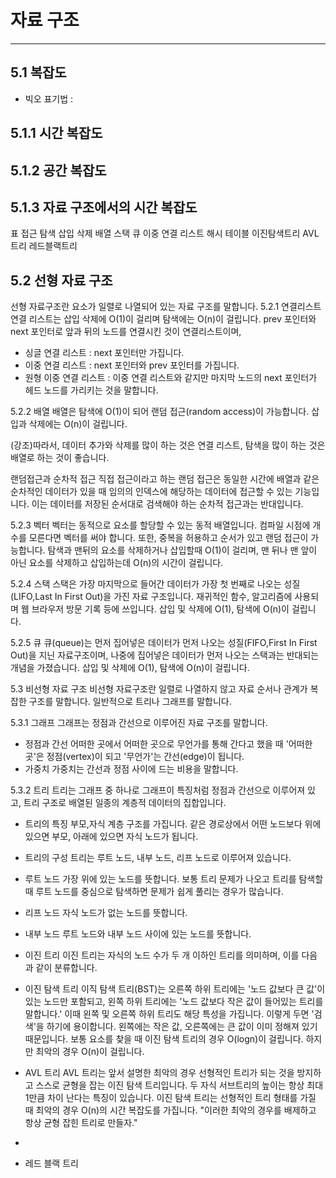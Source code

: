 # 자료 구조

---- 
## 5.1 복잡도
- 빅오 표기법 : 
## 5.1.1 시간 복잡도

## 5.1.2 공간 복잡도
## 5.1.3 자료 구조에서의 시간 복잡도
표 접근 탐색 삽입 삭제
배열
스택
큐
이중 연결 리스트
해시 테이블
이진탐색트리
AVL 트리
레드블랙트리
## 5.2 선형 자료 구조
선형 자료구조란 요소가 일렬로 나열되어 있는 자료 구조를 말합니다.
5.2.1 연결리스트
연결 리스트는
삽입 삭제에 O(1)이 걸리며 탐색에는 O(n)이 걸립니다.
prev 포인터와 next 포인터로 앞과 뒤의 노드를 연결시킨 것이 연결리스트이며,
- 싱글 연결 리스트 : next 포인터만 가집니다.
- 이중 연결 리스트 : next 포인터와 prev 포인터를 가집니다.
- 원형 이중 연결 리스트 : 이중 연결 리스트와 같지만 마지막 노드의 next 포인터가 헤드 노드를 가리키는 것을 말합니다.

 5.2.2 배열
배열은
탐색에 O(1)이 되어 랜덤 접근(random access)이 가능합니다. 삽입과 삭제에는 O(n)이 걸립니다.

(강조)따라서, 데이터 추가와 삭제를 많이 하는 것은 연결 리스트, 탐색을 많이 하는 것은 배열로 하는 것이 좋습니다.

랜덤접근과 순차적 접근
직접 접근이라고 하는 랜덤 접근은 동일한 시간에 배열과 같은 순차적인 데이터가 있을 때 임의의 인덱스에 해당하는 데이터에 접근할 수 있는 기능입니다.
이는 데이터를 저장된 순서대로 검색해야 하는 순차적 접근과는 반대입니다.

5.2.3 벡터
벡터는 동적으로 요소를 할당할 수 있는 동적 배열입니다. 컴파일 시점에 개수를 모른다면 벡터를 써야 합니다. 또한, 중복을 허용하고 순서가 있고 랜덤 접근이 가능합니다.
탐색과 맨뒤의 요소를 삭제하거나 삽입할때 O(1)이 걸리며, 맨 뒤나 맨 앞이 아닌 요소를 삭제하고 삽입하는데 O(n)의 시간이 걸립니다.

5.2.4 스택
스택은 가장 마지막으로 들어간 데이터가 가장 첫 번째로 나오는 성질(LIFO,Last In First Out)을 가진 자료 구조입니다.
재귀적인 함수, 알고리즘에 사용되며 웹 브라우저 방문 기록 등에 쓰입니다. 삽입 및 삭제에 O(1), 탐색에 O(n)이 걸립니다.

5.2.5 큐
큐(queue)는 먼저 집어넣은 데이터가 먼저 나오는 성질(FIFO,First In First Out)을 지닌 자료구조이며, 나중에 집어넣은 데이터가 먼저 나오는 스택과는 반대되는 개념을 가졌습니다.
삽입 및 삭제에 O(1), 탐색에 O(n)이 걸립니다.

5.3 비선형 자료 구조
비선형 자료구조란 일렬로 나열하지 않고 자료 순서나 관계가 복잡한 구조를 말합니다.
일반적으로 트리나 그래프를 말합니다.

5.3.1 그래프
그래프는 정점과 간선으로 이루어진 자료 구조를 말합니다.

- 정점과 간선
어떠한 곳에서 어떠한 곳으로 무언가를 통해 간다고 했을 때 '어떠한 곳'은 정점(vertex)이 되고 '무언가'는 간선(edge)이 됩니다.
- 가중치
가중치는 간선과 정점 사이에 드는 비용을 말합니다.

5.3.2 트리
트리는 그래프 중 하나로 그래프이 특징처럼 정점과 간선으로 이루어져 있고, 트리 구조로 배열된 일종의 계층적 데이터의 집합입니다.

- 트리의 특징
부모,자식 계층 구조를 가집니다. 같은 경로상에서 어떤 노드보다 위에 있으면 부모, 아래에 있으면 자식 노드가 됩니다.
- 트리의 구성
트리는 루트 노드, 내부 노드, 리프 노드로 이루어져 있습니다.
- 루트 노드
가장 위에 있는 노드를 뜻합니다. 보통 트리 문제가 나오고 트리를 탐색할 때 루트 노드를 중심으로 탐색하면 문제가 쉽게 풀리는 경우가 많습니다.
- 리프 노드
자식 노드가 없는 노드를 뜻합니다.
- 내부 노드
루트 노드와 내부 노드 사이에 있는 노드를 뜻합니다.

- 이진 트리
이진 트리는 자식의 노드 수가 두 개 이하인 트리를 의미하며, 이를 다음과 같이 분류합니다.
- 이진 탐색 트리
이직 탐색 트리(BST)는 오른쪽 하위 트리에는 '노드 값보다 큰 값'이 있는 노드만 포함되고, 왼쪽 하위 트리에는 '노드 값보다 작은 값이 들어있는 트리를 말합니다.'
이때 왼쪽 및 오른쪽 하위 트리도 해당 특성을 가집니다. 이렇게 두면 '검색'을 하기에 용이합니다. 왼쪽에는 작은 값, 오른쪽에는 큰 값이 이미 정해져 있기 때문입니다.
보통 요소를 찾을 때 이진 탐색 트리의 경우 O(logn)이 걸립니다. 하지만 최악의 경우 O(n)이 걸립니다.
- AVL 트리
AVL 트리는 앞서 설명한 최악의 경우 선형적인 트리가 되는 것을 방지하고 스스로 균형을 잡는 이진 탐색 트리입니다. 두 자식 서브트리의 높이는 항상 최대 1만큼 차이 난다는 특징이 있습니다.
이진 탐색 트리는 선형적인 트리 형태를 가질 때 최악의 경우 O(n)의 시간 복잡도를 가집니다.
"이러한 최악의 경우를 배제하고 항상 균형 잡힌 트리로 만들자."
- 
- 레드 블랙 트리
